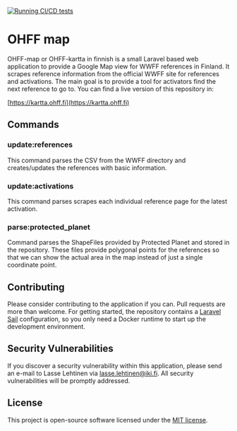 [![Running CI/CD tests](https://github.com/lasselehtinen/ohff-map/actions/workflows/testing.yml/badge.svg?branch=master)](https://github.com/lasselehtinen/ohff-map/actions/workflows/testing.yml)

# OHFF map

OHFF-map or OHFF-kartta in finnish is a small Laravel based web application to provide a Google Map view for WWFF references in Finland. It scrapes reference information from the official WWFF site for references and activations. The main goal is to provide a tool for activators find the next reference to go to. You can find a live version of this repository in:

[https://kartta.ohff.fi](https://kartta.ohff.fi)

## Commands

### update:references

This command parses the CSV from the WWFF directory and creates/updates the references with basic information.

### update:activations

This command parses scrapes each individual reference page for the latest activation.

### parse:protected_planet

Command parses the ShapeFiles provided by Protected Planet and stored in the repository. These files provide polygonal points for the references so that 
we can show the actual area in the map instead of just a single coordinate point.

## Contributing

Please consider contributing to the application if you can. Pull requests are more than welcome. For getting started, the repository contains a [Laravel Sail](https://laravel.com/docs/8.x/sail) configuration, so you only need a Docker runtime to start up the development environment.

## Security Vulnerabilities

If you discover a security vulnerability within this application, please send an e-mail to Lasse Lehtinen via [lasse.lehtinen@iki.fi](mailto:lasse.lehtinen@iki.fi). All security vulnerabilities will be promptly addressed.

## License

This project is open-source software licensed under the [MIT license](https://opensource.org/licenses/MIT).
